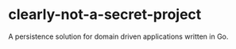 # clearly-not-a-secret-project
A persistence solution for domain driven applications written in Go.
